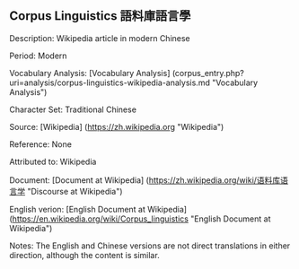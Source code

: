 ## Corpus Linguistics 語料庫語言學

Description: Wikipedia article in modern Chinese

Period: Modern

Vocabulary Analysis: [Vocabulary Analysis] (corpus_entry.php?uri=analysis/corpus-linguistics-wikipedia-analysis.md "Vocabulary Analysis")

Character Set: Traditional Chinese

Source: [Wikipedia] (https://zh.wikipedia.org "Wikipedia")

Reference: None

Attributed to: Wikipedia

Document: [Document at Wikipedia] (https://zh.wikipedia.org/wiki/语料库语言学 "Discourse at Wikipedia")

English verion: [English Document at Wikipedia] (https://en.wikipedia.org/wiki/Corpus_linguistics "English Document at Wikipedia")

Notes: The English and Chinese versions are not direct translations in either direction, although the content is similar.